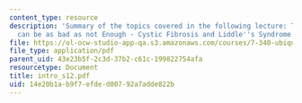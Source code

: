 ```yaml
---
content_type: resource
description: 'Summary of the topics covered in the following lecture: Too Much Degradation
  can be as bad as not Enough - Cystic Fibrosis and Liddle''s Syndrome.'
file: https://ol-ocw-studio-app-qa.s3.amazonaws.com/courses/7-340-ubiquitination-the-proteasome-and-human-disease-fall-2004/14e20b1ab9f7efded00792a7adde822b_intro_s12.pdf
file_type: application/pdf
parent_uid: 43e23b5f-2c3d-37b2-c61c-199822754afa
resourcetype: Document
title: intro_s12.pdf
uid: 14e20b1a-b9f7-efde-d007-92a7adde822b
---
```

